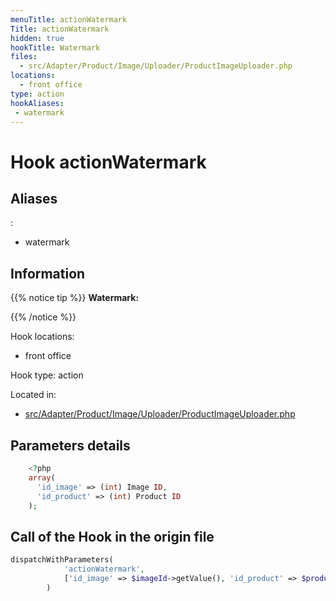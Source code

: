 ```yaml
---
menuTitle: actionWatermark
Title: actionWatermark
hidden: true
hookTitle: Watermark
files:
  - src/Adapter/Product/Image/Uploader/ProductImageUploader.php
locations:
  - front office
type: action
hookAliases:
 - watermark
---
```


# Hook actionWatermark

## Aliases
: 
 - watermark



## Information

{{% notice tip %}}
**Watermark:** 


{{% /notice %}}

Hook locations: 
  - front office

Hook type: action

Located in: 
  - [src/Adapter/Product/Image/Uploader/ProductImageUploader.php](https://github.com/PrestaShop/PrestaShop/blob/8.0.x/src/Adapter/Product/Image/Uploader/ProductImageUploader.php)

## Parameters details

```php
    <?php
    array(
      'id_image' => (int) Image ID,
      'id_product' => (int) Product ID
    );
```

## Call of the Hook in the origin file

```php
dispatchWithParameters(
            'actionWatermark',
            ['id_image' => $imageId->getValue(), 'id_product' => $productId]
        )
```